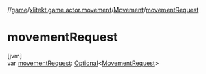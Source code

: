 //[game](../../../index.md)/[xlitekt.game.actor.movement](../index.md)/[Movement](index.md)/[movementRequest](movement-request.md)

# movementRequest

[jvm]\
var [movementRequest](movement-request.md): [Optional](https://docs.oracle.com/javase/8/docs/api/java/util/Optional.html)&lt;[MovementRequest](../-movement-request/index.md)&gt;
